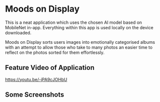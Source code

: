 # Moods on Display

This is a neat application which uses the chosen AI model based on MobileNet in-app. Everything within this app is used locally on the device downloaded.

Moods on Display sorts users images into emotionally categorised albums with an attempt to allow those who take to many photos an easier time to reflect on the photos sorted for them effortlessly.  



## Feature Video of Application

https://youtu.be/-jPA9cJOHbU

## Some Screenshots


